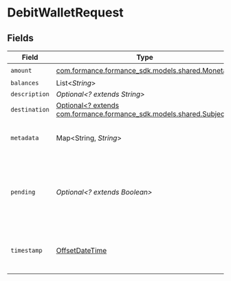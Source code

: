# DebitWalletRequest


## Fields

| Field                                                                                                 | Type                                                                                                  | Required                                                                                              | Description                                                                                           |
| ----------------------------------------------------------------------------------------------------- | ----------------------------------------------------------------------------------------------------- | ----------------------------------------------------------------------------------------------------- | ----------------------------------------------------------------------------------------------------- |
| `amount`                                                                                              | [com.formance.formance_sdk.models.shared.Monetary](../../models/shared/Monetary.md)                   | :heavy_check_mark:                                                                                    | N/A                                                                                                   |
| `balances`                                                                                            | List<*String*>                                                                                        | :heavy_minus_sign:                                                                                    | N/A                                                                                                   |
| `description`                                                                                         | *Optional<? extends String>*                                                                          | :heavy_minus_sign:                                                                                    | N/A                                                                                                   |
| `destination`                                                                                         | [Optional<? extends com.formance.formance_sdk.models.shared.Subject>](../../models/shared/Subject.md) | :heavy_minus_sign:                                                                                    | N/A                                                                                                   |
| `metadata`                                                                                            | Map<String, *String*>                                                                                 | :heavy_check_mark:                                                                                    | Metadata associated with the wallet.                                                                  |
| `pending`                                                                                             | *Optional<? extends Boolean>*                                                                         | :heavy_minus_sign:                                                                                    | Set to true to create a pending hold. If false, the wallet will be debited immediately.               |
| `timestamp`                                                                                           | [OffsetDateTime](https://docs.oracle.com/javase/8/docs/api/java/time/OffsetDateTime.html)             | :heavy_minus_sign:                                                                                    | cannot be used in conjunction with `pending` property                                                 |